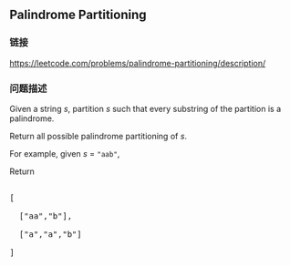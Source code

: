 ## Palindrome Partitioning  
### 链接  
https://leetcode.com/problems/palindrome-partitioning/description/  
### 问题描述

Given a string *s*, partition *s* such that every substring of the partition is a palindrome.



Return all possible palindrome partitioning of *s*.



For example, given *s* = `"aab"`,<br />

Return
<pre>
[
  ["aa","b"],
  ["a","a","b"]
]
</pre>

